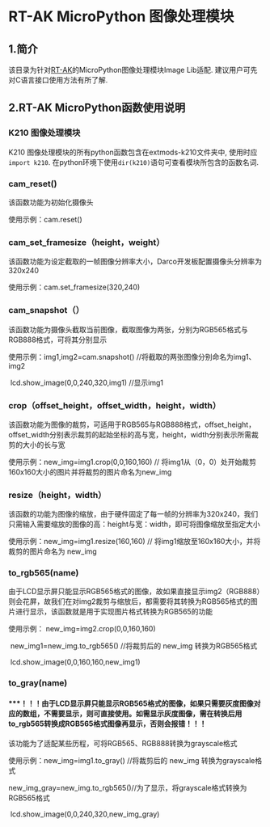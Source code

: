 # RT-AK MicroPython 图像处理模块

## 1.简介

该目录为针对[RT-AK](https://github.com/RT-Thread/RT-AK)的MicroPython图像处理模块Image Lib适配. 建议用户可先对C语言接口使用方法有所了解.

## 2.RT-AK MicroPython函数使用说明

### K210 图像处理模块

K210 图像处理模块的所有python函数包含在extmods-k210文件夹中, 使用时应`import k210`. 在python环境下使用`dir(k210)`语句可查看模块所包含的函数名词.

### cam_reset()

该函数功能为初始化摄像头

使用示例：cam.reset()

### cam_set_framesize（height，weight）

该函数功能为设定截取的一帧图像分辨率大小，Darco开发板配置摄像头分辨率为320x240

使用示例：cam.set_framesize(320,240)

### cam_snapshot（）

该函数功能为摄像头截取当前图像，截取图像为两张，分别为RGB565格式与RGB888格式，可将其分别显示

使用示例：img1,img2=cam.snapshot()   //将截取的两张图像分别命名为img1、img2

​         lcd.show_image(0,0,240,320,img1)   //显示img1 

### crop（offset_height，offset_width，height，width）

该函数功能为图像的裁剪，可适用于RGB565与RGB888格式，offset_height，offset_width分别表示裁剪的起始坐标的高与宽，height，width分别表示所需裁剪的大小的长与宽

使用示例：new_img=img1.crop(0,0,160,160) // 将img1从（0，0）处开始裁剪160x160大小的图片并将裁剪的图片命名为new_img

### resize（height，width）

该函数的功能为图像的缩放，由于硬件固定了每一帧的分辨率为320x240，我们只需输入需要缩放的图像的高：height与宽：width，即可将图像缩放至指定大小

使用示例：new_img=img1.resize(160,160) // 将img1缩放至160x160大小，并将裁剪的图片命名为 new_img

### to_rgb565(name)

由于LCD显示屏只能显示RGB565格式的图像，故如果直接显示img2（RGB888）则会花屏，故我们在对img2裁剪与缩放后，都需要将其转换为RGB565格式的图片进行显示，该函数就是用于实现图片格式转换为RGB565的功能

 使用示例： new_img=img2.crop(0,0,160,160)

​           new_img1=new_img.to_rgb565() //将裁剪后的 new_img 转换为RGB565格式

​           lcd.show_image(0,0,160,160,new_img1)



### to_gray(name)

#### ***！！！由于LCD显示屏只能显示RGB565格式的图像，如果只需要灰度图像对应的数组，不需要显示，则可直接使用。如需显示灰度图像，需在转换后用to_rgb565转换成RGB565格式图像再显示，否则会报错！！！

该功能为了适配某些历程，可将RGB565、RGB888转换为grayscale格式

 使用示例：new_img=img1.to_gray() //将裁剪后的 new_img 转换为grayscale格式

​          new_img_gray=new_img.to_rgb565()//为了显示，将grayscale格式转换为RGB565格式

​          lcd.show_image(0,0,240,320,new_img_gray)

